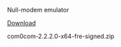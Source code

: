
Null-modem emulator

[Download](https://sourceforge.net/projects/com0com/files/com0com/2.2.2.0/)

com0com-2.2.2.0-x64-fre-signed.zip


